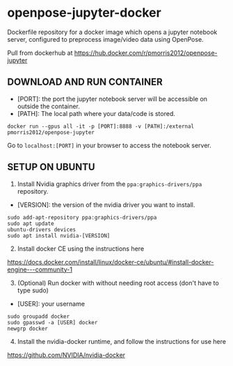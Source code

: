 # openpose-jupyter-docker
Dockerfile repository for a docker image which opens a jupyter notebook server, configured to preprocess image/video data using OpenPose.

Pull from dockerhub at https://hub.docker.com/r/pmorris2012/openpose-jupyter


## DOWNLOAD AND RUN CONTAINER

- [PORT]: the port the jupyter notebook server will be accessible on outside the container.
- [PATH]: The local path where your data/code is stored.
```
docker run --gpus all -it -p [PORT]:8888 -v [PATH]:/external pmorris2012/openpose-jupyter
```
Go to ```localhost:[PORT]``` in your browser to access the notebook server.

## SETUP ON UBUNTU

1. Install Nvidia graphics driver from the `ppa:graphics-drivers/ppa` repository.
- [VERSION]: the version of the nvidia driver you want to install.
```
sudo add-apt-repository ppa:graphics-drivers/ppa
sudo apt update
ubuntu-drivers devices
sudo apt install nvidia-[VERSION]
```

2. Install docker CE using the instructions here

https://docs.docker.com/install/linux/docker-ce/ubuntu/#install-docker-engine---community-1

3. (Optional) Run docker with without needing root access (don't have to type sudo)
- [USER]: your username
```
sudo groupadd docker
sudo gpasswd -a [USER] docker
newgrp docker
```

4. Install the nvidia-docker runtime, and follow the instructions for use here

https://github.com/NVIDIA/nvidia-docker


